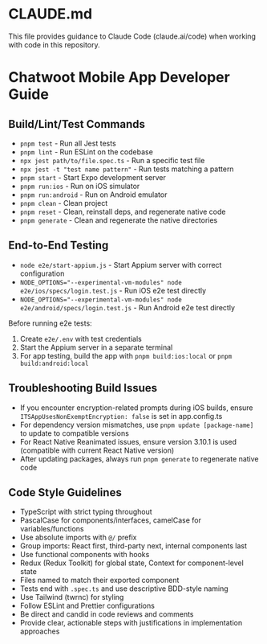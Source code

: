 # CLAUDE.md

This file provides guidance to Claude Code (claude.ai/code) when working with code in this repository.

# Chatwoot Mobile App Developer Guide

## Build/Lint/Test Commands

- `pnpm test` - Run all Jest tests
- `pnpm lint` - Run ESLint on the codebase
- `npx jest path/to/file.spec.ts` - Run a specific test file
- `npx jest -t "test name pattern"` - Run tests matching a pattern
- `pnpm start` - Start Expo development server
- `pnpm run:ios` - Run on iOS simulator
- `pnpm run:android` - Run on Android emulator
- `pnpm clean` - Clean project
- `pnpm reset` - Clean, reinstall deps, and regenerate native code
- `pnpm generate` - Clean and regenerate the native directories

## End-to-End Testing

- `node e2e/start-appium.js` - Start Appium server with correct configuration
- `NODE_OPTIONS="--experimental-vm-modules" node e2e/ios/specs/login.test.js` - Run iOS e2e test directly
- `NODE_OPTIONS="--experimental-vm-modules" node e2e/android/specs/login.test.js` - Run Android e2e test directly

Before running e2e tests:
1. Create `e2e/.env` with test credentials
2. Start the Appium server in a separate terminal
3. For app testing, build the app with `pnpm build:ios:local` or `pnpm build:android:local`

## Troubleshooting Build Issues

- If you encounter encryption-related prompts during iOS builds, ensure `ITSAppUsesNonExemptEncryption: false` is set in app.config.ts
- For dependency version mismatches, use `pnpm update [package-name]` to update to compatible versions
- For React Native Reanimated issues, ensure version 3.10.1 is used (compatible with current React Native version)
- After updating packages, always run `pnpm generate` to regenerate native code

## Code Style Guidelines

- TypeScript with strict typing throughout
- PascalCase for components/interfaces, camelCase for variables/functions
- Use absolute imports with `@/` prefix
- Group imports: React first, third-party next, internal components last
- Use functional components with hooks
- Redux (Redux Toolkit) for global state, Context for component-level state
- Files named to match their exported component
- Tests end with `.spec.ts` and use descriptive BDD-style naming
- Use Tailwind (twrnc) for styling
- Follow ESLint and Prettier configurations
- Be direct and candid in code reviews and comments
- Provide clear, actionable steps with justifications in implementation approaches